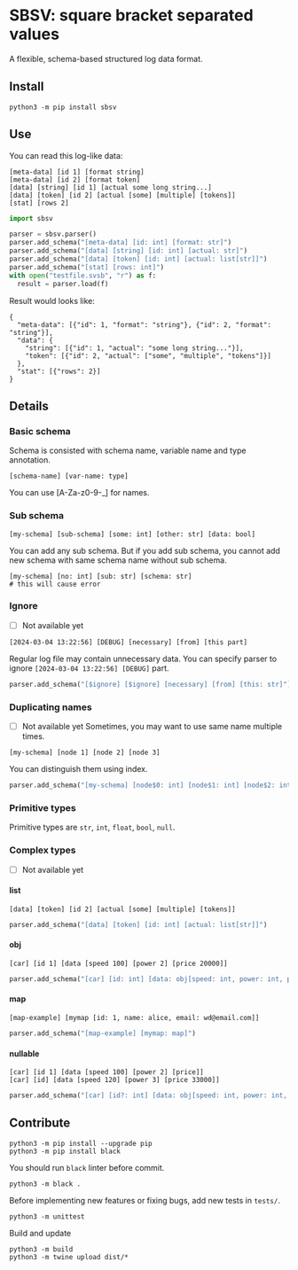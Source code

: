 # SBSV: square bracket separated values
A flexible, schema-based structured log data format.

## Install

```shell
python3 -m pip install sbsv
```

## Use
You can read this log-like data:
```sbsv
[meta-data] [id 1] [format string]
[meta-data] [id 2] [format token]
[data] [string] [id 1] [actual some long string...]
[data] [token] [id 2] [actual [some] [multiple] [tokens]]
[stat] [rows 2]
```

```python
import sbsv

parser = sbsv.parser()
parser.add_schema("[meta-data] [id: int] [format: str]")
parser.add_schema("[data] [string] [id: int] [actual: str]")
parser.add_schema("[data] [token] [id: int] [actual: list[str]]")
parser.add_schema("[stat] [rows: int]")
with open("testfile.svsb", "r") as f:
  result = parser.load(f)
```

Result would looks like:
```
{
  "meta-data": [{"id": 1, "format": "string"}, {"id": 2, "format": "string"}],
  "data": {
    "string": [{"id": 1, "actual": "some long string..."}],
    "token": [{"id": 2, "actual": ["some", "multiple", "tokens"]}]
  },
  "stat": [{"rows": 2}]
}
```

## Details
### Basic schema
Schema is consisted with schema name, variable name and type annotation.
```
[schema-name] [var-name: type]
```
You can use [A-Za-z0-9\-_] for names. 

### Sub schema
```
[my-schema] [sub-schema] [some: int] [other: str] [data: bool]
```
You can add any sub schema.
But if you add sub schema, you cannot add new schema with same schema name without sub schema.
```
[my-schema] [no: int] [sub: str] [schema: str]
# this will cause error
```

### Ignore
- [ ] Not available yet
```
[2024-03-04 13:22:56] [DEBUG] [necessary] [from] [this part]
```
Regular log file may contain unnecessary data. You can specify parser to ignore `[2024-03-04 13:22:56] [DEBUG]` part.

```python
parser.add_schema("[$ignore] [$ignore] [necessary] [from] [this: str]")
```

### Duplicating names
- [ ] Not available yet
Sometimes, you may want to use same name multiple times.
```
[my-schema] [node 1] [node 2] [node 3]
```
You can distinguish them using index.
```python
parser.add_schema("[my-schema] [node$0: int] [node$1: int] [node$2: int]")
```

### Primitive types
Primitive types are `str`, `int`, `float`, `bool`, `null`.

### Complex types
- [ ] Not available yet
#### list
```
[data] [token] [id 2] [actual [some] [multiple] [tokens]]
```

```python
parser.add_schema("[data] [token] [id: int] [actual: list[str]]")
```

#### obj
```
[car] [id 1] [data [speed 100] [power 2] [price 20000]]
```
```python
parser.add_schema("[car] [id: int] [data: obj[speed: int, power: int, price: int]])
```

#### map
```
[map-example] [mymap [id: 1, name: alice, email: wd@email.com]]
```
```python
parser.add_schema("[map-example] [mymap: map]")
```

#### nullable
```
[car] [id 1] [data [speed 100] [power 2] [price]]
[car] [id] [data [speed 120] [power 3] [price 33000]]
```

```python
parser.add_schema("[car] [id?: int] [data: obj[speed: int, power: int, price?: int]]")
```


## Contribute
```shell
python3 -m pip install --upgrade pip
python3 -m pip install black
```
You should run `black` linter before commit.
```shell
python3 -m black .
```

Before implementing new features or fixing bugs, add new tests in `tests/`.
```shell
python3 -m unittest
```

Build and update
```shell
python3 -m build
python3 -m twine upload dist/*
```